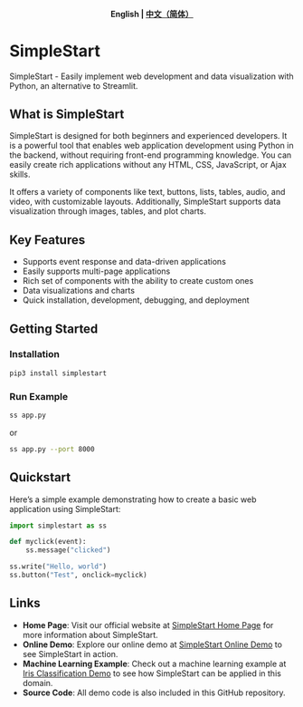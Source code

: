 <h4 align="center">
    <p>
        <b>English</b> |
        <a href="https://github.com/readever/simplestart/blob/main/README_zh.md">中文（简体）</a>
    <p>
</h4>

# SimpleStart
SimpleStart - Easily implement web development and data visualization with Python, an alternative to Streamlit.

## What is SimpleStart
SimpleStart is designed for both beginners and experienced developers. It is a powerful tool that enables web application development using Python in the backend, without requiring front-end programming knowledge. You can easily create rich applications without any HTML, CSS, JavaScript, or Ajax skills.

It offers a variety of components like text, buttons, lists, tables, audio, and video, with customizable layouts. Additionally, SimpleStart supports data visualization through images, tables, and plot charts.

## Key Features

- Supports event response and data-driven applications
- Easily supports multi-page applications
- Rich set of components with the ability to create custom ones
- Data visualizations and charts
- Quick installation, development, debugging, and deployment

## Getting Started

### Installation

```bash
pip3 install simplestart
```

### Run Example
```bash
ss app.py
```
or
```bash
ss app.py --port 8000
```

## Quickstart

Here’s a simple example demonstrating how to create a basic web application using SimpleStart:

```python
import simplestart as ss

def myclick(event):
    ss.message("clicked")

ss.write("Hello, world")
ss.button("Test", onclick=myclick)
```

## Links

- **Home Page**: Visit our official website at <a href="http://www.simplestart.cc" rel="nofollow" target="_blank">SimpleStart Home Page</a> for more information about SimpleStart.
- **Online Demo**: Explore our online demo at <a href="http://demo.simplestart.cc/demo01" rel="nofollow" target="_blank">SimpleStart Online Demo</a> to see SimpleStart in action.
- **Machine Learning Example**: Check out a machine learning example at <a href="http://demo.simplestart.cc/demo02en" rel="nofollow" target="_blank">Iris Classification Demo</a> to see how SimpleStart can be applied in this domain.
- **Source Code**: All demo code is also included in this GitHub repository.
